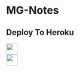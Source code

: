 # MG-Notes

## Deploy To Heroku

<a href="https://heroku.com/deploy?template=https://github.com/Devid176/nov-cw">
     <img height="30px" src="https://img.shields.io/badge/Deploy%20To%20Heroku-blueviolet?style=for-the-badge&logo=heroku">
 </a>
 <br> 
<a href="https://cloud.okteto.com/deploy?repository=https://github.com/Devid176/nov-cw">
     <img height="30px" src="https://img.shields.io/badge/Deploy%20To%20Okteto-blueviolet?style=for-the-badge&logo=okteto">
  </a>



